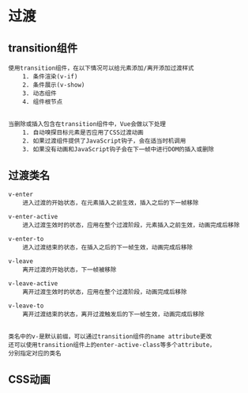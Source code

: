 # 过渡

## transition组件
    使用transition组件，在以下情况可以给元素添加/离开添加过渡样式
        1. 条件渲染(v-if)
        2. 条件展示(v-show)
        3. 动态组件
        4. 组件根节点
   
    
    当删除或插入包含在transition组件中，Vue会做以下处理
        1. 自动嗅探目标元素是否应用了CSS过渡动画
        2. 如果过渡组件提供了JavaScript钩子，会在适当时机调用
        3. 如果没有动画和JavaScript钩子会在下一帧中进行DOM的插入或删除
   
## 过渡类名

    v-enter
        进入过渡的开始状态，在元素插入之前生效，插入之后的下一帧移除
    
    v-enter-active
        进入过渡生效时的状态，应用在整个过渡阶段，元素插入之前生效，动画完成后移除
    
    v-enter-to
        进入过渡结束的状态，在插入之后的下一帧生效，动画完成后移除
    
    v-leave
        离开过渡的开始状态，下一帧被移除
    
    v-leave-active
        离开过渡生效时的状态，应用在整个过渡阶段，动画完成后移除
    
    v-leave-to
        离开过渡结束的状态，离开过渡触发后的下一帧生效，动画完成后移除

    
    类名中的v-是默认前缀，可以通过transition组件的name attribute更改
    还可以使用transition组件上的enter-active-class等多个attribute，
    分别指定对应的类名

## CSS动画
    